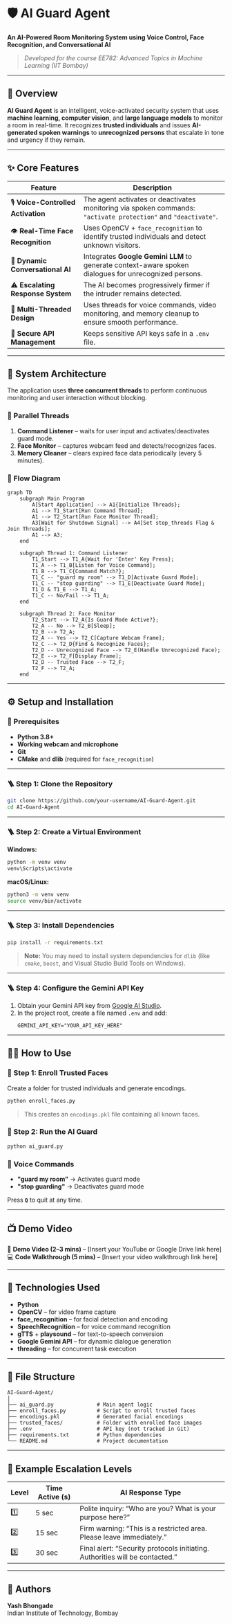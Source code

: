 # 🛡️ AI Guard Agent 
**An AI-Powered Room Monitoring System using Voice Control, Face Recognition, and Conversational AI**

> *Developed for the course EE782: Advanced Topics in Machine Learning (IIT Bombay)*

---

## 🎯 Overview

**AI Guard Agent** is an intelligent, voice-activated security system that uses **machine learning, computer vision**, and **large language models** to monitor a room in real-time.
It recognizes **trusted individuals** and issues **AI-generated spoken warnings** to **unrecognized persons** that escalate in tone and urgency if they remain.

---

## ✨ Core Features

| Feature | Description |
|----------|-------------|
| 🎙️ **Voice-Controlled Activation** | The agent activates or deactivates monitoring via spoken commands: `"activate protection"` and `"deactivate"`. |
| 👁️ **Real-Time Face Recognition** | Uses OpenCV + `face_recognition` to identify trusted individuals and detect unknown visitors. |
| 🧠 **Dynamic Conversational AI** | Integrates **Google Gemini LLM** to generate context-aware spoken dialogues for unrecognized persons. |
| ⚠️ **Escalating Response System** | The AI becomes progressively firmer if the intruder remains detected. |
| 🔀 **Multi-Threaded Design** | Uses threads for voice commands, video monitoring, and memory cleanup to ensure smooth performance. |
| 🔐 **Secure API Management** | Keeps sensitive API keys safe in a `.env` file. |

---

## 🧩 System Architecture

The application uses **three concurrent threads** to perform continuous monitoring and user interaction without blocking.

### 🧵 Parallel Threads
1. **Command Listener** – waits for user input and activates/deactivates guard mode.
2. **Face Monitor** – captures webcam feed and detects/recognizes faces.
3. **Memory Cleaner** – clears expired face data periodically (every 5 minutes).

### 🔁 Flow Diagram

```mermaid
graph TD
    subgraph Main Program
        A[Start Application] --> A1{Initialize Threads};
        A1 --> T1_Start[Run Command Thread];
        A1 --> T2_Start[Run Face Monitor Thread];
        A3[Wait for Shutdown Signal] --> A4[Set stop_threads Flag & Join Threads];
        A1 --> A3;
    end

    subgraph Thread 1: Command Listener
        T1_Start --> T1_A{Wait for 'Enter' Key Press};
        T1_A --> T1_B[Listen for Voice Command];
        T1_B --> T1_C{Command Match?};
        T1_C -- "guard my room" --> T1_D[Activate Guard Mode];
        T1_C -- "stop guarding" --> T1_E[Deactivate Guard Mode];
        T1_D & T1_E --> T1_A;
        T1_C -- No/Fail --> T1_A;
    end

    subgraph Thread 2: Face Monitor
        T2_Start --> T2_A{Is Guard Mode Active?};
        T2_A -- No --> T2_B[Sleep];
        T2_B --> T2_A;
        T2_A -- Yes --> T2_C[Capture Webcam Frame];
        T2_C --> T2_D{Find & Recognize Faces};
        T2_D -- Unrecognized Face --> T2_E(Handle Unrecognized Face);
        T2_E --> T2_F[Display Frame];
        T2_D -- Trusted Face --> T2_F;
        T2_F --> T2_A;
    end
```

---

## ⚙️ Setup and Installation

### 🧱 Prerequisites
- **Python 3.8+**
- **Working webcam and microphone**
- **Git**
- **CMake** and **dlib** (required for `face_recognition`)

---

### 🪜 Step 1: Clone the Repository
```bash
git clone https://github.com/your-username/AI-Guard-Agent.git
cd AI-Guard-Agent
```

---

### 🪜 Step 2: Create a Virtual Environment
**Windows:**
```bash
python -m venv venv
venv\Scripts\activate
```
**macOS/Linux:**
```bash
python3 -m venv venv
source venv/bin/activate
```

---

### 🪜 Step 3: Install Dependencies
```bash
pip install -r requirements.txt
```
> **Note:** You may need to install system dependencies for `dlib` (like `cmake`, `boost`, and Visual Studio Build Tools on Windows).

---

### 🪜 Step 4: Configure the Gemini API Key
1. Obtain your Gemini API key from [Google AI Studio](https://aistudio.google.com/app/apikey).
2. In the project root, create a file named `.env` and add:
   ```
   GEMINI_API_KEY="YOUR_API_KEY_HERE"
   ```

---

## 🧍‍♂️ How to Use

### 🔹 Step 1: Enroll Trusted Faces
Create a folder for trusted individuals and generate encodings.

```bash
python enroll_faces.py
```
> This creates an `encodings.pkl` file containing all known faces.

### 🔹 Step 2: Run the AI Guard
```bash
python ai_guard.py
```

### 🎤 Voice Commands
- **"guard my room"** → Activates guard mode
- **"stop guarding"** → Deactivates guard mode

Press **`Q`** to quit at any time.

---

## 📺 Demo Video

🎥 **Demo Video (2–3 mins)** – [Insert your YouTube or Google Drive link here]  
💻 **Code Walkthrough (5 mins)** – [Insert your video walkthrough link here]

---

## 🧠 Technologies Used
- **Python**
- **OpenCV** – for video frame capture
- **face_recognition** – for facial detection and encoding
- **SpeechRecognition** – for voice command recognition
- **gTTS** + **playsound** – for text-to-speech conversion
- **Google Gemini API** – for dynamic dialogue generation
- **threading** – for concurrent task execution

---

## 🧹 File Structure

```
AI-Guard-Agent/
│
├── ai_guard.py              # Main agent logic
├── enroll_faces.py          # Script to enroll trusted faces
├── encodings.pkl            # Generated facial encodings
├── trusted_faces/           # Folder with enrolled face images
├── .env                     # API key (not tracked in Git)
├── requirements.txt         # Python dependencies
└── README.md                # Project documentation
```

---

## 🧾 Example Escalation Levels

| Level | Time Active (s) | AI Response Type |
|-------|------------------|------------------|
| 1️⃣ | 5 sec | Polite inquiry: “Who are you? What is your purpose here?” |
| 2️⃣ | 15 sec | Firm warning: “This is a restricted area. Please leave immediately.” |
| 3️⃣ | 30 sec | Final alert: “Security protocols initiating. Authorities will be contacted.” |

---

## 🧩 Authors

**Yash Bhongade**  
Indian Institute of Technology, Bombay

